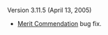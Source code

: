 Version 3.11.5 (April 13, 2005)

- [Merit Commendation](../Merit_Commendation.md) bug fix.

<!--[Category:Patches](../Category:Patches.md)-->
